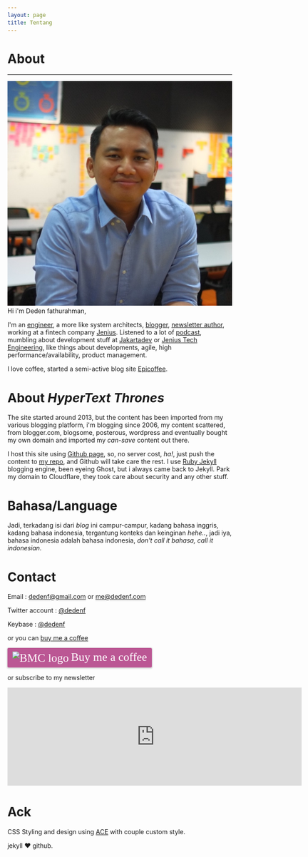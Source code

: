 ```yaml
---
layout: page
title: Tentang
---
```


<h1 class="center">About</h1>
<hr class="half-width">

<div class="author__avatar">
    <a href="https://notes.dedenf.com/">
        <img src="/public/avatar.jpg" alt="Deden Fathurahman" itemprop="image">
    </a>
</div>
Hi i'm Deden fathurahman,

I'm an [engineer](https://github.com/dedenf), a more like system architects, [blogger](https://notes.dedenf.com), [newsletter author](http://jakartadev.org), working at a fintech company [Jenius](https://www.jenius.com). Listened to a lot of [podcast](/2018/01/podcast), mumbling about development stuff at [Jakartadev](http://jakartadev.org) or [Jenius Tech Engineering](http://jenius.tech), like things about developments, agile, high performance/availability, product management.

I love coffee, started a semi-active blog site [Epicoffee](http://epicoffee.com).

# About _HyperText Thrones_
The site started around 2013, but the content has been imported from my various blogging platform, i'm blogging since 2006, my content scattered, from blogger.com, blogsome, posterous, wordpress and eventually bought my own domain and imported my _can-save_ content out there.

I host this site using [Github page](https://pages.github.com/), so, no server cost, _ha!_, just push the content to [my repo](https://github.com/dedenf/dedenf.github.io/), and Github will take care the rest. I use [Ruby Jekyll](https://jekyllrb.com/) blogging engine, been eyeing Ghost, but i always came back to Jekyll. Park my domain to Cloudflare, they took care about security and any other stuff.


# Bahasa/Language
Jadi, terkadang isi dari *blog* ini campur-campur, kadang bahasa inggris, kadang bahasa indonesia, tergantung konteks dan keinginan *hehe..*, jadi iya, bahasa indonesia adalah bahasa indonesia, *don't call it bahasa, call it indonesian.*


# Contact
Email : dedenf@gmail.com or me@dedenf.com

Twitter account : [@dedenf](https://twitter.com/dedenf)

Keybase : [@dedenf](https://keybase.io/dedenf)

or you can [buy me a coffee](https://www.buymeacoffee.com/dedenf)


<style>.bmc-button img{vertical-align: middle !important;}.bmc-button{text-decoration: none; !important;display:inline-block !important;padding:5px 10px !important;color:#FFFFFF !important;background-color:#BB5794 !important;border-radius: 3px !important;border: 1px solid transparent !important;font-size: 26px !important;box-shadow: 0px 1px 2px rgba(190, 190, 190, 0.5) !important;-webkit-box-shadow: 0px 1px 2px 2px rgba(190, 190, 190, 0.5) !important;-webkit-transition: 0.3s all linear !important;transition: 0.3s all linear !important;margin: 0 auto !important;font-family:"Cookie", cursive !important;}.bmc-button:hover, .bmc-button:active, .bmc-button:focus {-webkit-box-shadow: 0 4px 16px 0 rgba(190, 190, 190,.45) !important;box-shadow: 0 4px 16px 0 rgba(190, 190, 190,.45) !important;opacity: 0.85 !important;color:#FFFFFF !important;}</style><link href="https://fonts.googleapis.com/css?family=Cookie" rel="stylesheet"><a class="bmc-button" target="_blank" href="https://www.buymeacoffee.com/dedenf"><img src="https://www.buymeacoffee.com/assets/img/BMC-btn-logo.svg" alt="BMC logo"><span style="margin-left:5px">Buy me a coffee</span></a>

or subscribe to my newsletter
<div class='embed-container'><iframe class="embed-container" width="660" height="220" src="https://dedenf.substack.com/embed" frameborder="0" scrolling="no"></iframe></div>     

# Ack
CSS Styling and design using [ACE](http://aliou.github.io/ace/) with couple custom style.


jekyll :heart: github.
